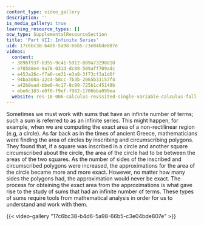 ```yaml
---
content_type: video_gallery
description: ''
is_media_gallery: true
learning_resource_types: []
ocw_type: SupplementalResourceSection
title: 'Part VII: Infinite Series'
uid: 17c6bc38-b4d6-5a98-66b5-c3e04bde807e
videos:
  content:
  - 3896f93f-b355-9c41-5912-889a73298d18
  - e70588e4-9a76-031d-dc89-509aff709adc
  - e453a26c-f7a0-ce31-e3a8-3f73cf3a1d6f
  - 94ba308a-12c4-b8cc-7b3b-2065b31157f4
  - a42b8ead-bbe0-4c17-8c99-725b1c45149b
  - ebe6c183-e0f0-f9ef-f982-1706bba099ea
  website: res-18-006-calculus-revisited-single-variable-calculus-fall-2010
---
```


Sometimes we must work with sums that have an infinite number of terms; such a sum is referred to as an infinite series. This might happen, for example, when we are computing the exact area of a non-rectilinear region (e.g, a circle). As far back as in the times of ancient Greece, mathematicians were finding the area of circles by inscribing and circumscribing polygons. They found that, if a square was inscribed in a circle and another square circumscribed about the circle, the area of the circle had to be between the areas of the two squares. As the number of sides of the inscribed and circumscribed polygons were increased, the approximations for the area of the circle became more and more exact. However, no matter how many sides the polygons had, the approximation would never be exact. The process for obtaining the exact area from the approximations is what gave rise to the study of sums that had an infinite number of terms. These types of sums require tools from mathematical analysis in order for us to understand and work with them.

{{< video-gallery "17c6bc38-b4d6-5a98-66b5-c3e04bde807e" >}}

